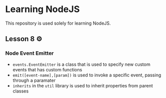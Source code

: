 # Learning NodeJS

This repository is used solely for learning NodeJS.

## Lesson 8 :gear:

### Node Event Emitter

- `events.EventEmitter` is a class that is used to specify new custom events that has custom functions
- `emit([event-name],[param])` is used to invoke a specific event, passing through a paramater
- `inherits` in the `util` library is used to inherit properties from parent classes

